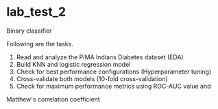 # lab_test_2
Binary classifier

Following are the tasks.
1. Read and analyze the PIMA Indians Diabetes dataset (EDA)
2. Build KNN and logistic regression model
3. Check for best performance configurations (Hyperparameter tuning)
4. Cross-validate both models (10-fold cross-validation)
5. Check for maximum performance metrics using ROC-AUC value and 

Matthew's correlation coefficient
